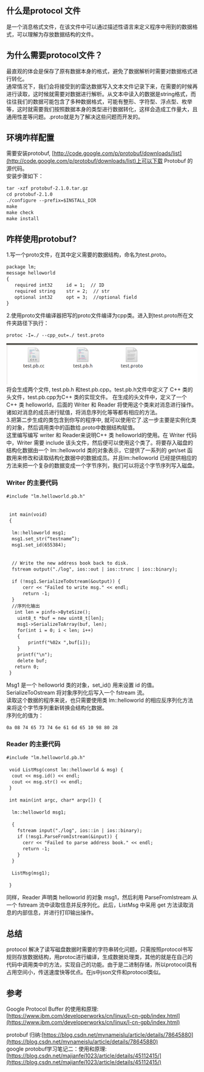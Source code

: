 ## 什么是protocol 文件
是一个消息格式文件，在该文件中可以通过描述性语言来定义程序中用到的数据格式，可以理解为存放数据结构的文件。  
## 为什么需要protocol文件？
最直观的体会是保存了原有数据本身的格式，避免了数据解析时需要对数据格式进行转化。  
通常情况下，我们会将接受到的雷达数据写入文本文件记录下来，在需要的时候再进行读取，这时候就需要对数据进行解析。从文本中读入的数据是string格式，而往往我们的数据可能包含了多种数据格式，可能有整形、字符型、浮点型、枚举等，这时就需要我们按照数据本身的类型进行数据转化，这样会造成工作量大，且通用性差等问题。.proto就是为了解决这些问题而开发的。  
## 环境咋样配置
需要安装protobuf, [http://code.google.com/p/protobuf/downloads/list](http://code.google.com/p/protobuf/downloads/list)上可以下载 Protobuf 的源代码。   
安装步骤如下：  
```
tar -xzf protobuf-2.1.0.tar.gz 
cd protobuf-2.1.0 
./configure --prefix=$INSTALL_DIR 
make 
make check 
make install
```
## 咋样使用protobuf? 
1.写一个proto文件，在其中定义需要的数据结构，命名为test.proto。  
```
package lm; 
message helloworld 
{ 
   required int32     id = 1;  // ID 
   required string    str = 2;  // str 
   optional int32     opt = 3;  //optional field 
}
```
2.使用proto文件编译器把写的proto文件编译为cpp类。进入到test.proto所在文件夹路径下执行：  
```
protoc -I=./ --cpp_out=./ test.proto  
```
![tupian](pic/protocol.png)
将会生成两个文件, test.pb.h 和test.pb.cpp。test.pb.h文件中定义了 C++ 类的头文件，test.pb.cpp为C++ 类的实现文件。
在生成的头文件中，定义了一个 C++ 类 helloworld，后面的 Writer 和 Reader 将使用这个类来对消息进行操作。诸如对消息的成员进行赋值，将消息序列化等等都有相应的方法。  
3.把第二步生成的类包含到你写的程序中, 就可以使用它了.这一步主要是实例化类的对象，然后调用类中的函数给.proto中数据结构赋值。  
这里编写编写 writer 和 Reader来说明C++ 类 helloworld的使用。在 Writer 代码中，Writer 需要 include 该头文件，然后便可以使用这个类了。将要存入磁盘的结构化数据由一个 lm::helloworld 类的对象表示，它提供了一系列的 get/set 函数用来修改和读取结构化数据中的数据成员。并且lm::helloworld 已经提供相应的方法来把一个复杂的数据变成一个字节序列，我们可以将这个字节序列写入磁盘。  
### Writer 的主要代码
```
#include "lm.helloworld.pb.h"

 
 int main(void) 
 { 
   
  lm::helloworld msg1; 
  msg1.set_str(“testname”); 
  msg1.set_id(655384); 
  
     
  // Write the new address book back to disk. 
  fstream output("./log", ios::out | ios::trunc | ios::binary); 
         
  if (!msg1.SerializeToOstream(&output)) { 
      cerr << "Failed to write msg." << endl; 
      return -1; 
  }         
  //序列化输出
   int len = pinfo->ByteSize();
    uint8_t *buf = new uint8_t[len];
    msg1->SerializeToArray(buf, len);
    for(int i = 0; i < len; i++)
    {
        printf("%02x ",buf[i]);
    }
    printf("\n");
    delete buf;
   return 0; 
 }
```
Msg1 是一个 helloworld 类的对象，set_id() 用来设置 id 的值。SerializeToOstream 将对象序列化后写入一个 fstream 流。   
读取这个数据的程序来说，也只需要使用类 lm::helloworld 的相应反序列化方法来将这个字节序列重新转换会结构化数据。  
序列化的值为：
```
0a 08 74 65 73 74 6e 61 6d 65 10 98 80 28
```
### Reader 的主要代码
```
#include "lm.helloworld.pb.h" 

 void ListMsg(const lm::helloworld & msg) { 
  cout << msg.id() << endl; 
  cout << msg.str() << endl; 
 } 
  
 int main(int argc, char* argv[]) { 
 
  lm::helloworld msg1; 
  
  { 
    fstream input("./log", ios::in | ios::binary); 
    if (!msg1.ParseFromIstream(&input)) { 
      cerr << "Failed to parse address book." << endl; 
      return -1; 
    } 
  } 
  
  ListMsg(msg1); 

 }
```
同样，Reader 声明类 helloworld 的对象 msg1，然后利用 ParseFromIstream 从一个 fstream 流中读取信息并反序列化。此后，ListMsg 中采用 get 方法读取消息的内部信息，并进行打印输出操作。  
## 总结
protocol 解决了读写磁盘数据时需要的字符串转化问题，只需按照protocol书写规则存放数据结构，用protoc进行编译，生成数据处理类，其他的就是在自己的代码中调用类中的方法，实现自己的功能。由于是二进制存储，所以protocol具有占用空间小，传送速度快等优点。在js中json文件和protocol类似。
## 参考
Google Protocol Buffer 的使用和原理:[https://www.ibm.com/developerworks/cn/linux/l-cn-gpb/index.html](https://www.ibm.com/developerworks/cn/linux/l-cn-gpb/index.html)  

protobuf 归纳:[https://blog.csdn.net/mynameislu/article/details/78645880](https://blog.csdn.net/mynameislu/article/details/78645880)  
google protobuf学习笔记二：使用和原理:[https://blog.csdn.net/majianfei1023/article/details/45112415/](https://blog.csdn.net/majianfei1023/article/details/45112415/)  

